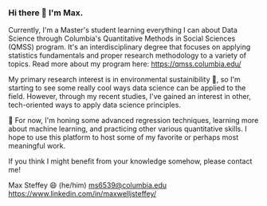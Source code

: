 ### Hi there 👋 I'm Max. 

Currently, I'm a Master's student learning everything I can about Data Science through Columbia's Quantitative Methods in Social Sciences (QMSS) program. It's an interdisciplinary degree that focuses on applying statistics fundamentals and proper research methodology to a variety of topics. Read more about my program here: https://qmss.columbia.edu/

My primary research interest is in environmental sustainibility 🌱, so I'm starting to see some really cool ways data science can be applied to the field. However, through my recent studies, I've gained an interest in other, tech-oriented ways to apply data science principles. 

💬 For now, I'm honing some advanced regression techniques, learning more about machine learning, and practicing other various quantitative skills. I hope to use this platform to host some of my favorite or perhaps most meaningful work.

If you think I might benefit from your knowledge somehow, please contact me!

Max Steffey 😄 (he/him)
ms6539@columbia.edu
https://www.linkedin.com/in/maxwelljsteffey/

<!--
**st3ffey/st3ffey** is a ✨ _special_ ✨ repository because its `README.md` (this file) appears on your GitHub profile.

Here are some ideas to get you started:

- 🔭 I’m currently working on ...
- 🌱 I’m currently learning ...
- 👯 I’m looking to collaborate on ...
- 🤔 I’m looking for help with ...
- 💬 Ask me about ...
- 📫 How to reach me: ...
- 😄 Pronouns: ...
- ⚡ Fun fact: ...
